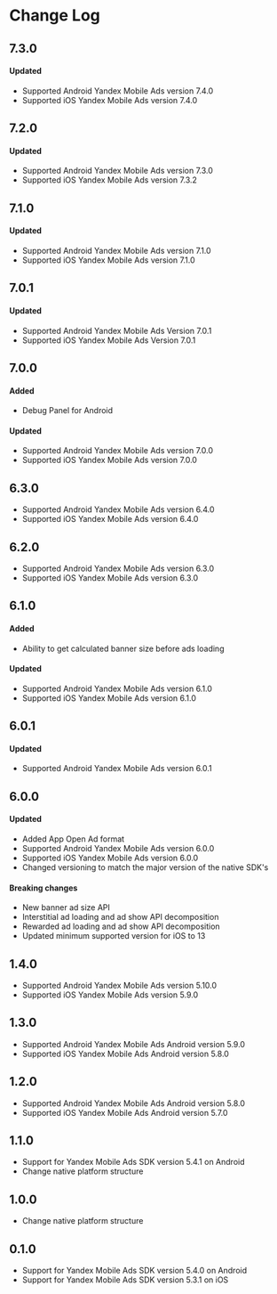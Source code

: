 # Change Log

## 7.3.0

#### Updated

* Supported Android Yandex Mobile Ads version 7.4.0
* Supported iOS Yandex Mobile Ads version 7.4.0

## 7.2.0

#### Updated

* Supported Android Yandex Mobile Ads version 7.3.0
* Supported iOS Yandex Mobile Ads version 7.3.2

## 7.1.0

#### Updated

* Supported Android Yandex Mobile Ads version 7.1.0
* Supported iOS Yandex Mobile Ads version 7.1.0

## 7.0.1

#### Updated

* Supported Android Yandex Mobile Ads Version 7.0.1
* Supported iOS Yandex Mobile Ads Version 7.0.1

## 7.0.0

#### Added

* Debug Panel for Android

#### Updated

* Supported Android Yandex Mobile Ads version 7.0.0
* Supported iOS Yandex Mobile Ads version 7.0.0

## 6.3.0

* Supported Android Yandex Mobile Ads version 6.4.0
* Supported iOS Yandex Mobile Ads version 6.4.0

## 6.2.0

* Supported Android Yandex Mobile Ads version 6.3.0
* Supported iOS Yandex Mobile Ads version 6.3.0

## 6.1.0

#### Added

* Ability to get calculated banner size before ads loading

#### Updated

* Supported Android Yandex Mobile Ads version 6.1.0
* Supported iOS Yandex Mobile Ads version 6.1.0

## 6.0.1

#### Updated
* Supported Android Yandex Mobile Ads version 6.0.1

## 6.0.0

#### Updated

* Added App Open Ad format
* Supported Android Yandex Mobile Ads version 6.0.0
* Supported iOS Yandex Mobile Ads version 6.0.0
* Changed versioning to match the major version of the native SDK's

#### Breaking changes

* New banner ad size API
* Interstitial ad loading and ad show API decomposition
* Rewarded ad loading and ad show API decomposition
* Updated minimum supported version for iOS to 13

## 1.4.0

* Supported Android Yandex Mobile Ads version 5.10.0
* Supported iOS Yandex Mobile Ads version 5.9.0

## 1.3.0

* Supported Android Yandex Mobile Ads Android version 5.9.0
* Supported iOS Yandex Mobile Ads Android version 5.8.0

## 1.2.0

* Supported Android Yandex Mobile Ads Android version 5.8.0
* Supported iOS Yandex Mobile Ads Android version 5.7.0

## 1.1.0

* Support for Yandex Mobile Ads SDK version 5.4.1 on Android
* Change native platform structure

## 1.0.0

* Change native platform structure

## 0.1.0

* Support for Yandex Mobile Ads SDK version 5.4.0 on Android
* Support for Yandex Mobile Ads SDK version 5.3.1 on iOS
